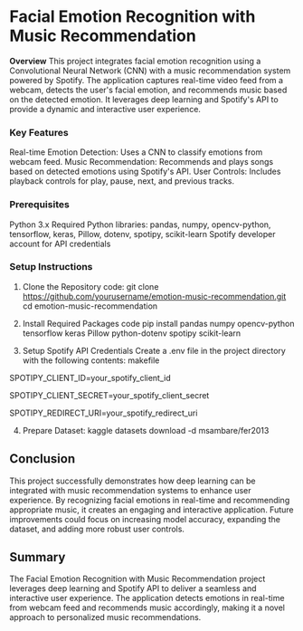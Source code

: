 # Facial Emotion Recognition with Music Recommendation
**Overview**
This project integrates facial emotion recognition using a Convolutional Neural Network (CNN) with a music recommendation system powered by Spotify. The application captures real-time video feed from a webcam, detects the user's facial emotion, and recommends music based on the detected emotion. It leverages deep learning and Spotify's API to provide a dynamic and interactive user experience.

### Key Features

Real-time Emotion Detection: Uses a CNN to classify emotions from webcam feed.
Music Recommendation: Recommends and plays songs based on detected emotions using Spotify's API.
User Controls: Includes playback controls for play, pause, next, and previous tracks.

### Prerequisites

Python 3.x
Required Python libraries: pandas, numpy, opencv-python, tensorflow, keras, Pillow, dotenv, spotipy, scikit-learn
Spotify developer account for API credentials

### Setup Instructions
1. Clone the Repository
code: git clone https://github.com/yourusername/emotion-music-recommendation.git
cd emotion-music-recommendation

2. Install Required Packages
code
pip install pandas numpy opencv-python tensorflow keras Pillow python-dotenv spotipy scikit-learn

3. Setup Spotify API Credentials
Create a .env file in the project directory with the following contents:
makefile

SPOTIPY_CLIENT_ID=your_spotify_client_id

SPOTIPY_CLIENT_SECRET=your_spotify_client_secret

SPOTIPY_REDIRECT_URI=your_spotify_redirect_uri

4. Prepare Dataset: kaggle datasets download -d msambare/fer2013

## Conclusion
This project successfully demonstrates how deep learning can be integrated with music recommendation systems to enhance user experience. 
By recognizing facial emotions in real-time and recommending appropriate music, it creates an engaging and interactive application. 
Future improvements could focus on increasing model accuracy, expanding the dataset, and adding more robust user controls. 

## Summary
The Facial Emotion Recognition with Music Recommendation project leverages deep learning and Spotify API to deliver a seamless and interactive user experience. 
The application detects emotions in real-time from webcam feed and recommends music accordingly, making it a novel approach to personalized music recommendations.
